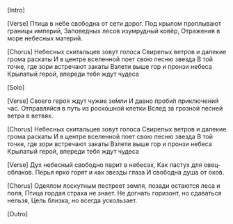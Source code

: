 [Intro]

[Verse]
Птица в небе свободна от сети дорог.
Под крылом проплывают границы империй,
Заповедных лесов изумрудный ковёр,
Отражения в море небесных материй.

[Chorus]
Небесных скитальцев зовут голоса
Свирепых ветров и далекие грома раскаты
И в центре вселенной поет свою песню звезда
В той точке, где зори встречают закаты
Взлети выше гор и пронзи небеса
Крылатый герой, впереди тебя ждут чудеса

[Solo]

[Verse]
Своего героя ждут чужие зе́мли
И давно проби́л приключений час.
Отправляйся в путь из роскошной клетки
Вслед за грозной песней ветра в ветвях.

[Chorus]
Небесных скитальцев зовут голоса
Свирепых ветров и далекие грома раскаты
И в центре вселенной поет свою песню звезда
В той точке, где зори встречают закаты
Взлети выше гор и пронзи небеса
Крылатый герой, впереди тебя ждут чудеса

[Verse]
Дух небесный свободно парит в небесах,
Как пастух для овец-облаков.
Перья ярко горят и как звезды глаза
И свободна душа от оков.

[Chorus]
Одеялом лоскутным пестреет земля, позади остаются леса и поля,
Птица гордая страха не знает.
Не догнать горизонт, но сдаваться нельзя,
Цель близка, но всегда ускользает.

[Outro]
